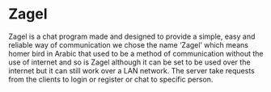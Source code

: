 # Zagel
Zagel is a chat program made and designed to provide a simple, easy and reliable way of communication we chose the name ‘Zagel’ which means homer bird in Arabic that used to be a method of communication without the use of internet and so is Zagel although it can be set to be used over the internet but it can still work over a LAN network. The server take requests from the clients to login or register or chat to specific person.
